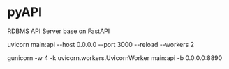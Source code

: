 # pyAPI
RDBMS API Server base on FastAPI

uvicorn main:api --host 0.0.0.0 --port 3000 --reload --workers 2

gunicorn -w 4 -k uvicorn.workers.UvicornWorker main:api -b 0.0.0.0:8890